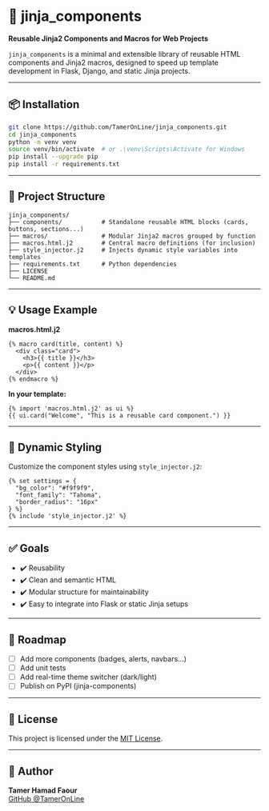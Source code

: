 # 🧩 jinja_components

**Reusable Jinja2 Components and Macros for Web Projects**

`jinja_components` is a minimal and extensible library of reusable HTML components and Jinja2 macros, designed to speed up template development in Flask, Django, and static Jinja projects.

---

## 📦 Installation

```bash
git clone https://github.com/TamerOnLine/jinja_components.git
cd jinja_components
python -m venv venv
source venv/bin/activate  # or .\venv\Scripts\Activate for Windows
pip install --upgrade pip
pip install -r requirements.txt
```

---

## 📁 Project Structure

```
jinja_components/
├── components/           # Standalone reusable HTML blocks (cards, buttons, sections...)
├── macros/               # Modular Jinja2 macros grouped by function
├── macros.html.j2        # Central macro definitions (for inclusion)
├── style_injector.j2     # Injects dynamic style variables into templates
├── requirements.txt      # Python dependencies
├── LICENSE
└── README.md
```

---

## 💡 Usage Example

**macros.html.j2**
```jinja2
{% macro card(title, content) %}
  <div class="card">
    <h3>{{ title }}</h3>
    <p>{{ content }}</p>
  </div>
{% endmacro %}
```

**In your template:**
```jinja2
{% import 'macros.html.j2' as ui %}
{{ ui.card("Welcome", "This is a reusable card component.") }}
```

---

## 🎨 Dynamic Styling

Customize the component styles using `style_injector.j2`:

```jinja2
{% set settings = {
  "bg_color": "#f9f9f9",
  "font_family": "Tahoma",
  "border_radius": "16px"
} %}
{% include 'style_injector.j2' %}
```

---

## ✅ Goals

- ✔️ Reusability
- ✔️ Clean and semantic HTML
- ✔️ Modular structure for maintainability
- ✔️ Easy to integrate into Flask or static Jinja setups

---

## 📌 Roadmap

- [ ] Add more components (badges, alerts, navbars...)
- [ ] Add unit tests
- [ ] Add real-time theme switcher (dark/light)
- [ ] Publish on PyPI (jinja-components)

---

## 🪪 License

This project is licensed under the [MIT License](LICENSE).

---

## 👤 Author

**Tamer Hamad Faour**  
[GitHub @TamerOnLine](https://github.com/TamerOnLine)